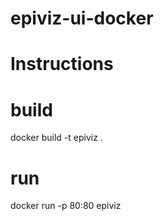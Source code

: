 # epiviz-ui-docker


# Instructions

# build

docker build -t epiviz .

# run

docker run -p 80:80 epiviz
